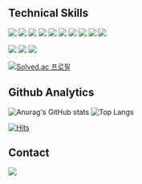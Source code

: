 ##  Technical Skills
<img src="https://img.shields.io/badge/node.js-339933?style=flat&logo=nodedotjs&logoColor=white"/> <img src="https://img.shields.io/badge/express-000000?style=flat&logo=react&logoColor=white"/> <img src="https://img.shields.io/badge/pm2-2B037A?style=flat&logo=react&logoColor=white"/> <img src="https://img.shields.io/badge/npm -CB3837?style=flat&logo=react&logoColor=white"/> <img src="https://img.shields.io/badge/mongodb-47A248?style=flat&logo=react&logoColor=white"/> <img src="https://img.shields.io/badge/mongoose-880000?style=flat&logo=react&logoColor=white"/> <img src="https://img.shields.io/badge/nginx-009639?style=flat&logo=react&logoColor=white"/>
<img src="https://img.shields.io/badge/React-61DAFB?style=flat&logo=react&logoColor=white"/>  <img src="https://img.shields.io/badge/axios-5A29E4?style=flat&logo=react&logoColor=white"/>  <img src="https://img.shields.io/badge/styledcomponents-DB7093?style=flat&logo=react&logoColor=white"/>

 <img src="https://img.shields.io/badge/JavaScript-F7DF1E?style=flat&logo=javascript&logoColor=black"/>  <img src="https://img.shields.io/badge/Java-2F2625?style=flat&logo=coffeescript&logoColor=white"/> <img src="https://img.shields.io/badge/Python-3776AB?style=flat&logo=python&logoColor=white"/> 

[![Solved.ac
프로필](http://mazassumnida.wtf/api/mini/generate_badge?boj=mr5u)](https://solved.ac/mr5u)

## Github Analytics
![Anurag's GitHub stats](https://github-readme-stats.vercel.app/api?username=JEONGSUJONG&show_icons=true&theme=vue) ![Top Langs](https://github-readme-stats.vercel.app/api/top-langs/?username=JEONGSUJONG&layout=compact&theme=vue)

[![Hits](https://hits.seeyoufarm.com/api/count/incr/badge.svg?url=https%3A%2F%2Fgithub.com%2FJEONGSUJONG&count_bg=%2379C83D&title_bg=%23555555&icon=&icon_color=%23E7E7E7&title=hits&edge_flat=false)](https://hits.seeyoufarm.com)

## Contact
<a href="mailto:jeon95ujong@gmail.com"><img src="https://img.shields.io/badge/gmail-005FF9?style=flat-square&logo=gmail&logoColor=white&link=mailto:jeon95ujong@gmail.com"/></a>
